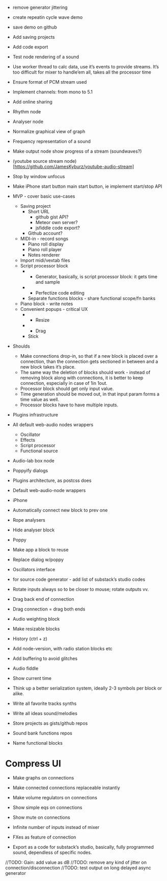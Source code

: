 * remove generator jittering
* create repeatin cycle wave demo
* save demo on github

* Add saving projects
* Add code export
* Test node rendering of a sound
* Use worker thread to calc data, use it’s events to provide streams. It’s too difficult for mixer to handle’em all, takes all the processor time
* Ensure format of PCM stream used
* Implement channels: from mono to 5.1
* Add online sharing

* Rhythm node
* Analyser node
* Normalize graphical view of graph
* Frequency representation of a sound
* Make output node show progress of a stream (soundwaves?)
* (youtube source stream node)[https://github.com/JamesKyburz/youtube-audio-stream]
* Stop by window unfocus


* Make iPhone start button main start button, ie implement start/stop API

* MVP - cover basic use-cases
	* Saving project
		* Short URL
			* github gist API?
			* Meteor own server?
			* jsfiddle code export?
		* Github account?
	* MIDI-in - record songs
		* Piano roll display
		* Piano roll player
		* Notes renderer
	* Import midi/vextab files
	* Script processor block
		* + Generator, basically, is script processor block: it gets time and sample
		* + Perfectize code editing
		* Separate functions blocks - share functional scope/fn banks
	* Piano block - write notes
	* Convenient popups - critical UX
		* + Resize
		* + Drag
		* Stick

* Shoulds
	* Make connections drop-in, so that if a new block is placed over a connection, than the connection gets sectioned in between and a new block takes it’s place.
	* The same way the deletion of blocks should work - instead of removing block along with connections, it is better to keep connection, especially in case of 1in 1out.
	* Processor block should get only input value.
	* Time generation should be moved out, in that input param forms a time value as well.
	* Processor blocks have to have multiple inputs.

* Plugins infrastructure
* All default web-audio nodes wrappers
	* Oscillator
	* Effects
	* Script processor
	* Functional source
* Audio-lab box node
* Poppyify dialogs

* Plugins architecture, as postcss does
* Default web-audio-node wrappers
* iPhone
* Automatically connect new block to prev one
* Rope analysers
* Hide analyser block
* Poppy
* Make app a block to reuse
* Replace dialog w/poppy
* Oscillators interface
* for source code generator - add list of substack’s studio codes
* Rotate inputs always so to be closer to mouse; rotate outputs vv.
* Drag back end of connection
* Drag connection = drag both ends
* Audio weighting block
* Make resizable blocks
* History (ctrl + z)
* Add node-version, with radio station blocks etc
* Add buffering to avoid glitches
* Audio fiddle
* Show current time
* Think up a better serialization system, ideally 2-3 symbols per block or alike.
* Write all favorite tracks synths
* Write all ideas sound/melodies
* Store projects as gists/github repos
* Sound bank functions repos
* Name functional blocks


# Compress UI

* Make graphs on connections
* Make connected connections replaceable instantly
* Make volume regulators on connections
* Show simple eqs on connections
* Show mute on connections
* Infinite number of inputs instead of mixer
* FXes as feature of connection


* Export as a code for substack’s studio, basically, fully programmed sound, dependless of specific nodes.


//TODO: Gain: add value as dB
//TODO: remove any kind of jitter on connection/disconnection
//TODO: test output on long delayed async generator